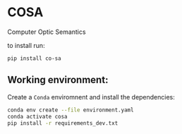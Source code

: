 # COSA
Computer Optic Semantics

to install run:

`pip install co-sa`

## Working environment:

Create a `Conda` enviromnent and install the dependencies:

```bash
conda env create --file environment.yaml
conda activate cosa
pip install -r requirements_dev.txt
```
